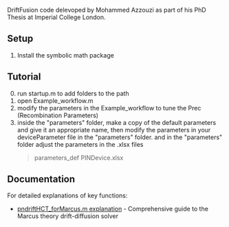
DriftFusion code delevoped by Mohammed Azzouzi as part of his PhD Thesis at Imperial College London. 

Setup
-----

1) Install the symbolic math package


Tutorial
--------

0) run startup.m to add folders to the path
1) open Example_workflow.m
2) modify the parameters in the Example_workflow to tune the Prec (Recombination Parameters)
3) inside the "parameters" folder, make a copy of the default parameters and give it an appropriate name, then modify the parameters in your deviceParameter file in the "parameters" folder. and in the "parameters" folder adjust the parameters in the .xlsx files
	> parameters_def
	> PINDevice.xlsx


Documentation
-------------

For detailed explanations of key functions:
- [pndriftHCT_forMarcus.m explanation](docs/pndriftHCT_forMarcus_explanation.md) - Comprehensive guide to the Marcus theory drift-diffusion solver


